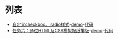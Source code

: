 # 列表

- [自定义checkbox， radio样式](http://ife.baidu.com/course/detail/id/23)-[demo](https://lonr.github.io/ife17/01input/index.html)-[代码](https://github.com/lonr/ife17/tree/master/01input)
- [任务六：通过HTML及CSS模拟报纸排版](http://ife.baidu.com/course/detail/id/99)-[demo](https://lonr.github.io/ife17/02css6/index.html)-[代码](https://github.com/lonr/ife17/tree/master/02css6)